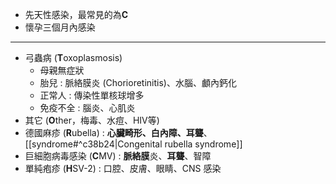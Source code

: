 - 先天性感染，最常見的為**C**
- 懷孕三個月內感染
***
- 弓蟲病 (**T**oxoplasmosis)
	- 母親無症狀
	- 胎兒 : 脈絡膜炎 (Chorioretinitis)、水腦、顱內鈣化
	- 正常人 : 傳染性單核球增多
	- 免疫不全 : 腦炎、心肌炎
- 其它 (**O**ther，梅毒、水痘、HIV等) 
- 德國麻疹 (**R**ubella) : **心臟畸形、白內障、耳聾**、[[syndrome#^c38b24|Congenital rubella syndrome]]
- 巨細胞病毒感染 (**C**MV) : **脈絡膜**炎、**耳聾**、智障
- 單純疱疹 (**H**SV-2) : 口腔、皮膚、眼睛、CNS 感染